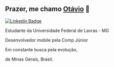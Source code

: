 ## Prazer, me chamo [Otávio](https://github.com/otaviosbampato/) 👋

[![Linkedin Badge](https://img.shields.io/badge/-LinkedIn-0e76a8?style=flat-square&logo=Linkedin&logoColor=white)](https://www.linkedin.com/in/otavio-sbampato/)

Estudante da Universidade Federal de Lavras - MG

Desenvolvedor mobile pela Comp Júnior

Em constante busca pela evolução,

de Minas Gerais, Brasil.
